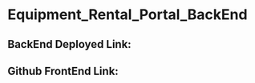 <h1>Equipment_Rental_Portal_BackEnd</h1>

<h2>BackEnd Deployed Link:</h2>
<h2>Github FrontEnd Link:</h2>
